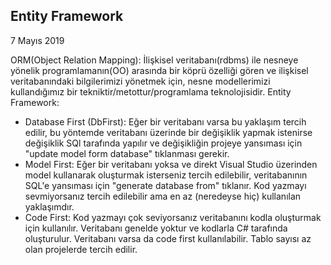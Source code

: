 ## Entity Framework

7 Mayıs 2019

ORM(Object Relation Mapping): İlişkisel veritabanı(rdbms) ile nesneye yönelik programlamanın(OO) arasında bir köprü özelliği gören ve ilişkisel veritabanındaki bilgilerimizi yönetmek için, nesne modellerimizi kullandığımız bir tekniktir/metottur/programlama teknolojisidir.
Entity Framework:

- Database First (DbFirst): Eğer bir veritabanı varsa bu yaklaşım tercih edilir, bu yöntemde veritabanı üzerinde bir değişiklik yapmak istenirse değişiklik SQl tarafında yapılır ve değişikliğin projeye yansıması için "update model form database" tıklanması gerekir.
- Model First: Eğer bir veritabanı yoksa ve direkt Visual Studio üzerinden model kullanarak oluşturmak isterseniz tercih edilebilir, veritabanının SQL'e yansıması için "generate database from" tıklanır. Kod yazmayı sevmiyorsanız tercih edilebilir ama en az (neredeyse hiç) kullanılan yaklaşımdır.
- Code First: Kod yazmayı çok seviyorsanız veritabanını kodla oluşturmak için kullanılır. Veritabanı genelde yoktur ve kodlarla C# tarafında oluşturulur. Veritabanı varsa da code first kullanılabilir. Tablo sayısı az olan projelerde tercih edilir.
